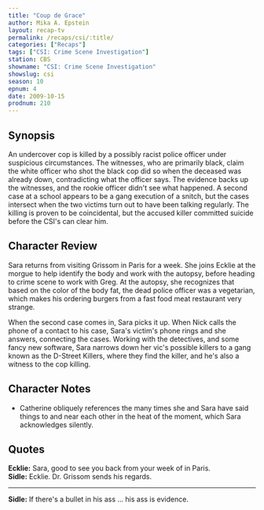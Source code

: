 ```yaml
---
title: "Coup de Grace"
author: Mika A. Epstein
layout: recap-tv
permalink: /recaps/csi/:title/
categories: ["Recaps"]
tags: ["CSI: Crime Scene Investigation"]
station: CBS
showname: "CSI: Crime Scene Investigation"
showslug: csi
season: 10
epnum: 4  
date: 2009-10-15
prodnum: 210  
---
```


## Synopsis

An undercover cop is killed by a possibly racist police officer under suspicious circumstances. The witnesses, who are primarily black, claim the white officer who shot the black cop did so when the deceased was already down, contradicting what the officer says. The evidence backs up the witnesses, and the rookie officer didn't see what happened. A second case at a school appears to be a gang execution of a snitch, but the cases intersect when the two victims turn out to have been talking regularly. The killing is proven to be coincidental, but the accused killer committed suicide before the CSI's can clear him.

## Character Review

Sara returns from visiting Grissom in Paris for a week. She joins Ecklie at the morgue to help identify the body and work with the autopsy, before heading to crime scene to work with Greg. At the autopsy, she recognizes that based on the color of the body fat, the dead police officer was a vegetarian, which makes his ordering burgers from a fast food meat restaurant very strange.

When the second case comes in, Sara picks it up. When Nick calls the phone of a contact to his case, Sara's victim's phone rings and she answers, connecting the cases. Working with the detectives, and some fancy new software, Sara narrows down her vic's possible killers to a gang known as the D-Street Killers, where they find the killer, and he's also a witness to the cop killing.

## Character Notes

* Catherine obliquely references the many times she and Sara have said things to and near each other in the heat of the moment, which Sara acknowledges silently.

## Quotes

**Ecklie:** Sara, good to see you back from your week of in Paris.  
**Sidle:** Ecklie. Dr. Grissom sends his regards.

- - -

**Sidle:** If there's a bullet in his ass ... his ass is evidence.